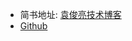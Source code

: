 - 简书地址: [袁俊亮技术博客](https://www.jianshu.com/u/7048b08aa4df)
- [Github](https://github.com/yuanjunliang)